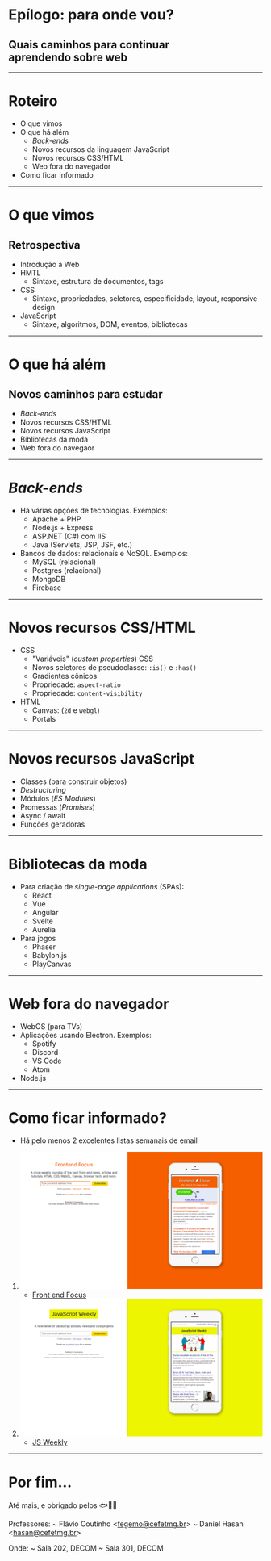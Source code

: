 <!-- {"layout": "title"} -->
# **Epílogo**: para onde vou?
## Quais caminhos para continuar<br>aprendendo sobre web

---
# Roteiro

- O que vimos
- O que há além
  - _Back-ends_
  - Novos recursos da linguagem JavaScript
  - Novos recursos CSS/HTML
  - Web fora do navegador
- Como ficar informado

---
<!-- {"layout": "section-header"} -->
# O que vimos
## Retrospectiva

- Introdução à Web
- HMTL
  - Sintaxe, estrutura de documentos, tags
- CSS
  - Sintaxe, propriedades, seletores, especificidade, layout, responsive design
- JavaScript
  - Sintaxe, algoritmos, DOM, eventos, bibliotecas <!-- {ul^3:.content} --> 

---
<!-- {"layout": "section-header"} -->
# O que há além
## Novos caminhos para estudar

- _Back-ends_
- Novos recursos CSS/HTML
- Novos recursos JavaScript
- Bibliotecas da moda
- Web fora do navegaor <!-- {ul:.content} -->

---
<!-- {"layout": "regular"} -->
# _Back-ends_

- Há várias opções de tecnologias. Exemplos:
  - Apache + PHP 
  - Node.js + Express
  - ASP.NET (C#) com IIS
  - Java (Servlets, JSP, JSF, etc.)
- Bancos de dados: relacionais e NoSQL. Exemplos:
  - MySQL (relacional)
  - Postgres (relacional)
  - MongoDB
  - Firebase

---
<!-- {"layout": "regular"} -->
# Novos recursos CSS/HTML

- CSS
  - "Variáveis" (_custom properties_) CSS
  - Novos seletores de pseudoclasse: `:is()` e `:has()`
  - Gradientes cônicos
  - Propriedade: `aspect-ratio`
  - Propriedade: `content-visibility`
- HTML
  - Canvas: (`2d` e `webgl`)
  - Portals

---
<!-- {"layout": "regular"} -->
# Novos recursos JavaScript

- Classes (para construir objetos)
- _Destructuring_
- Módulos (_ES Modules_)
- Promessas (_Promises_)
- Async / await
- Funções geradoras

---
<!-- {"layout": "regular"} -->
# Bibliotecas da moda

- Para criação de _single-page applications_ (SPAs):
  - React
  - Vue
  - Angular
  - Svelte
  - Aurelia
- Para jogos
  - Phaser
  - Babylon.js
  - PlayCanvas

---
<!-- {"layout": "regular"} -->
# Web fora do navegador

- WebOS (para TVs)
- Aplicações usando Electron. Exemplos:
  - Spotify
  - Discord
  - VS Code
  - Atom
- Node.js

---
<!-- {"layout": "regular"} -->
# Como ficar informado?

- Há pelo menos 2 excelentes listas semanais de email

1. ![](../../images/frontendweekly.png)  <!-- {ol:.layout-split-2.no-bullets} --> <!-- {.full-width} -->
   - [Front end Focus](https://frontendfoc.us/)
2. ![](../../images/jsweekly.png) <!-- {.full-width} -->
   - [JS Weekly](https://javascriptweekly.com/)

---
<!-- {"layout": "regular"} -->
# Por fim...


Até mais, e obrigado pelos 🐟🐠🐡

Professores:
~ Flávio Coutinho <[fegemo@cefetmg.br](mailto:fegemo@cefetmg.br)>
~ Daniel Hasan <[hasan@cefetmg.br](mailto:hasan@cefetmg.br)>

Onde: 
~ Sala 202, DECOM
~ Sala 301, DECOM


